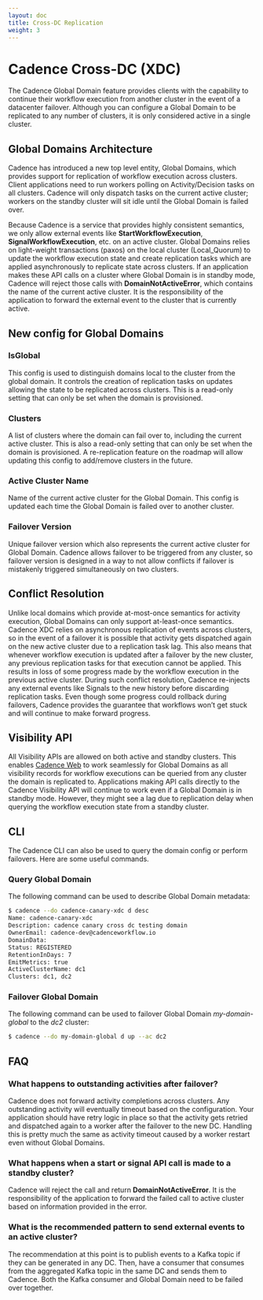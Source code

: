 ```yaml
---
layout: doc
title: Cross-DC Replication
weight: 3
---
```


# Cadence Cross-DC (XDC)
The Cadence Global Domain feature provides clients with the capability to continue their workflow execution from another
cluster in the event of a datacenter failover.  Although you can configure a Global Domain to be replicated to any number of
clusters, it is only considered active in a single cluster.

## Global Domains Architecture
Cadence has introduced a new top level entity, Global Domains, which provides support for replication of workflow
execution across clusters.  Client applications need to run workers polling on Activity/Decision tasks on all clusters.
Cadence will only dispatch tasks on the current active cluster; workers on the standby cluster will sit idle
until the Global Domain is failed over.

Because Cadence is a service that provides highly consistent semantics, we only allow external events like
**StartWorkflowExecution**, **SignalWorkflowExecution**, etc. on an active cluster.  Global Domains relies on light-weight
transactions (paxos) on the local cluster (Local_Quorum) to update the workflow execution state and create replication
tasks which are applied asynchronously to replicate state across clusters.  If an application makes these API calls on a
cluster where Global Domain is in standby mode, Cadence will reject those calls with **DomainNotActiveError**, which
contains the name of the current active cluster.  It is the responsibility of the application to forward the external
event to the cluster that is currently active.

## New config for Global Domains

### IsGlobal
This config is used to distinguish domains local to the cluster from the global domain. It controls the creation of
replication tasks on updates allowing the state to be replicated across clusters.  This is a read-only setting that can
only be set when the domain is provisioned.

### Clusters
A list of clusters where the domain can fail over to, including the current active cluster.
This is also a read-only setting that can only be set when the domain is provisioned. A re-replication feature on the 
roadmap will allow updating this config to add/remove clusters in the future.

### Active Cluster Name
Name of the current active cluster for the Global Domain. This config is updated each time the Global Domain is failed over to
another cluster.

### Failover Version
Unique failover version which also represents the current active cluster for Global Domain. Cadence allows failover to
be triggered from any cluster, so failover version is designed in a way to not allow conflicts if failover is mistakenly
triggered simultaneously on two clusters.

## Conflict Resolution
Unlike local domains which provide at-most-once semantics for activity execution, Global Domains can only support at-least-once
semantics. Cadence XDC relies on asynchronous replication of events across clusters, so in the event of a failover
it is possible that activity gets dispatched again on the new active cluster due to a replication task lag. This also
means that whenever workflow execution is updated after a failover by the new cluster, any previous replication tasks
for that execution cannot be applied. This results in loss of some progress made by the workflow execution in the
previous active cluster. During such conflict resolution, Cadence re-injects any external events like Signals to the
new history before discarding replication tasks. Even though some progress could rollback during failovers, Cadence
provides the guarantee that workflows won’t get stuck and will continue to make forward progress.

## Visibility API
All Visibility APIs are allowed on both active and standby clusters. This enables
[Cadence Web](https://github.com/uber/cadence-web) to work seamlessly for Global Domains as all visibility records for
workflow executions can be queried from any cluster the domain is replicated to. Applications making API calls directly
to the Cadence Visibility API will continue to work even if a Global Domain is in standby mode. However, they might see
a lag due to replication delay when querying the workflow execution state from a standby cluster.

## CLI
The Cadence CLI can also be used to query the domain config or perform failovers.  Here are some useful commands.

### Query Global Domain
The following command can be used to describe Global Domain metadata:

```bash
$ cadence --do cadence-canary-xdc d desc
Name: cadence-canary-xdc
Description: cadence canary cross dc testing domain
OwnerEmail: cadence-dev@cadenceworkflow.io
DomainData: 
Status: REGISTERED
RetentionInDays: 7
EmitMetrics: true
ActiveClusterName: dc1
Clusters: dc1, dc2
```

### Failover Global Domain
The following command can be used to failover Global Domain *my-domain-global* to the *dc2* cluster:

```bash
$ cadence --do my-domain-global d up --ac dc2
```

## FAQ

### What happens to outstanding activities after failover?
Cadence does not forward activity completions across clusters. Any outstanding activity will eventually timeout based
on the configuration. Your application should have retry logic in place so that the activity gets retried and dispatched
again to a worker after the failover to the new DC. Handling this is pretty much the same as activity timeout caused by
a worker restart even without Global Domains.

### What happens when a start or signal API call is made to a standby cluster?
Cadence will reject the call and return **DomainNotActiveError**. It is the responsibility of the application to forward
the failed call to active cluster based on information provided in the error.

### What is the recommended pattern to send external events to an active cluster?
The recommendation at this point is to publish events to a Kafka topic if they can be generated in any DC.
Then, have a consumer that consumes from the aggregated Kafka topic in the same DC and sends them to Cadence. Both the
Kafka consumer and Global Domain need to be failed over together. 
